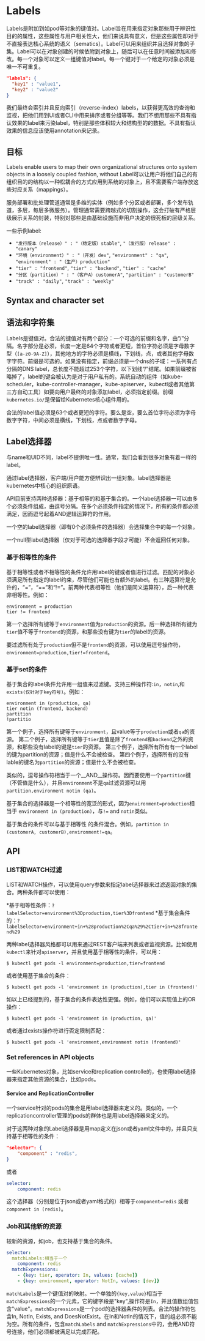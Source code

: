 ---
---

# Labels

Labels是附加到如pod等对象的键值对。Label旨在用来指定对象那些用于辨识性目的的属性，这些属性与用户相关性大，他们来说具有意义，但是这些属性却对于不直接表达核心系统的语义（sematics）。Label可以用来组织并且选择对象的子集。Label可以在对象创建的时候依附到对象上，随后可以在任意时间被添加和修改。每一个对象可以定义一组键值对label。每一个键对于一个给定的对象必须是唯一不可重复。

```json
"labels": {
  "key1" : "value1",
  "key2" : "value2"
}
```


我们最终会索引并且反向索引（reverse-index）labels，以获得更高效的查询和监视，把他们用到UI或者CLI中用来排序或者分组等等。我们不想用那些不具有指认效果的label来污染label，特别是那些体积较大和结构型的的数据。不具有指认效果的信息应该使用annotation来记录。

## 目标

Labels enable users to map their own organizational structures onto system objects in a loosely coupled fashion, without
Label可以让用户将他们自己的有组织目的的结构以一种松耦合的方式应用到系统的对象上，且不需要客户端存放这些对应关系（mappings）。

服务部署和批处理管道通常是多维的实体（例如多个分区或者部署，多个发布轨道，多层，每层多微服务）。管理通常需要跨越式的切割操作，这会打破有严格层级展示关系的封装，特别对那些是由基础设施而非用户决定的很死板的层级关系。

一些示例label:

   * `"发行版本（release）" : "（稳定版）stable"`, `"（发行版）release" : "canary"`
   * `"环境（environment）" : "（开发）dev"`, `"environment" : "qa"`, `"environment" : "（生产）production"`
   * `"tier" : "frontend"`, `"tier" : "backend"`, `"tier" : "cache"`
   * `"分区（partition）" : "（客户A）customerA"`, `"partition" : "customerB"`
   * `"track" : "daily"`, `"track" : "weekly"`


## Syntax and character set
## 语法和字符集


Labels是键值对。合法的键值对有两个部分：一个可选的前缀和名字，由“/”分隔。名字部分是必须，长度一定是64个字符或者更短，首位字符必须是字母数字型（`[a-z0-9A-Z]`），其他地方的字符必须是横线，下划线，点，或者其他字母数字字符。前缀是可选的。如果没有指定，前缀必须是一个dns的子域：一系列有点分隔的DNS label，总长度不能超过253个字符，以下划线“/”结尾。如果前缀被省略掉了，label的键会被认为是对于用户私有的。系统自动的组件（如kube-scheduler，kube-controller-manager，kube-apiserver，kubectl或者其他第三方自动工具）如要向用户最终的对象添加label，必须指定前缀。前缀`kubernetes.io/`是保留给Kubernetes核心组件用的。

合法的label值必须是63个或者更短的字符。要么是空，要么首位字符必须为字母数字字符，中间必须是横线，下划线，点或者数字字母。



## Label选择器

与name和UID不同，label不提供唯一性。通常，我们会看到很多对象有着一样的label。

通过label选择器，客户端/用户能方便辨识出一组对象。label选择器是kubernetes中核心的组织原语。

API目前支持两种选择器：基于相等的和基于集合的。一个label选择器一可以由多个必须条件组成，由逗号分隔。在多个必须条件指定的情况下，所有的条件都必须满足，因而逗号起着AND逻辑运算符的作用。

一个空的label选择器（即有0个必须条件的选择器）会选择集合中的每一个对象。

 一个null型label选择器（仅对于可选的选择器字段才可能）不会返回任何对象。


### 基于相等性的条件

基于相等性或者不相等性的条件允许用label的键或者值进行过滤。匹配的对象必须满足所有指定的label约束，尽管他们可能也有额外的label。有三种运算符是允许的，“=”，“==”和“!=”。前两种代表相等性（他们是同义运算符），后一种代表非相等性。例如：

```
environment = production
tier != frontend
```

第一个选择所有键等于`environment`值为`production`的资源。后一种选择所有键为`tier`值不等于`frontend`的资源，和那些没有键为`tier`的label的资源。

要过滤所有处于`production`但不是`frontend`的资源，可以使用逗号操作符，`environment=production,tier!=frontend`。


### 基于set的条件



基于集合的label条件允许用一组值来过滤键。支持三种操作符:`in`，`notin`,和`exists(仅针对于key符号)`。例如：

```
environment in (production, qa)
tier notin (frontend, backend)
partition
!partitio

```

第一个例子，选择所有键等于`environment`，且value等于`production`或者`qa`的资源。
第二个例子，选择所有键等于`tier`且值是除了`frontend`和`backend`之外的资源，和那些没有label的键是`tier`的资源。
第三个例子，选择所有所有有一个label的键为partition的资源；值是什么不会被检查。
第四个例子，选择所有的没有lable的键名为`partition`的资源；值是什么不会被检查。

类似的，逗号操作符相当于一个__AND__操作符。因而要使用一个`partition`键（不管值是什么），并且`environment`不是`qa`过滤资源可以用`partition,environment notin (qa)`。

基于集合的选择器是一个相等性的宽泛的形式，因为`environment=production`相当于 `environment in (production)`，与`!=` and `notin`类似。

基于集合的条件可以与基于相等性 的条件混合。例如，`partition in (customerA, customerB),environment!=qa`。


## API
### LIST和WATCH过滤

LIST和WATCH操作，可以使用query参数来指定label选择器来过滤返回对象的集合。两种条件都可以使用：

 *基于相等性条件：`?labelSelector=environment%3Dproduction,tier%3Dfrontend`
 *基于集合条件的：`?labelSelector=environment+in+%28production%2Cqa%29%2Ctier+in+%28frontend%29`


两种label选择器风格都可以用来通过REST客户端来列表或者监视资源。比如使用`kubectl`来针对`apiserver`，并且使用基于相等性的条件，可以用：


```console
$ kubectl get pods -l environment=production,tier=frontend
```

或者使用基于集合的条件：

```console
$ kubectl get pods -l 'environment in (production),tier in (frontend)'
```

如以上已经提到的，基于集合的条件表达性更强。例如，他们可以实现值上的OR操作：

```console
$ kubectl get pods -l 'environment in (production, qa)'
```

或者通过exists操作符进行否定限制匹配：

```console
$ kubectl get pods -l 'environment,environment notin (frontend)'
```

### Set references in API objects

一些Kubernetes对象，比如service和replication controlle的，也使用label选择器来指定其他资源的集合，比如pods。

#### Service and ReplicationController

一个service针对的pods的集合是用label选择器来定义的。类似的，一个replicationcontroller管理的pods的群体也是用label选择器来定义的。

对于这两种对象的Label选择器是用map定义在json或者yaml文件中的，并且只支持基于相等性的条件：



```json
"selector": {
    "component" : "redis",
}
```

或者

```yaml
selector:
    component: redis
```

这个选择器（分别是位于json或者yaml格式的）相等于`component=redis` 或者 `component in (redis)`。


### Job和其他新的资源


较新的资源，如job，也支持基于集合的条件。

```yaml
selector:
  matchLabels:相当于一个
    component: redis
  matchExpressions:
    - {key: tier, operator: In, values: [cache]}
    - {key: environment, operator: NotIn, values: [dev]}
```

`matchLabels`是一个键值对的映射。一个单独的`{key,value}`相当于`matchExpressions`的一个元素，它的键字段是"key",操作符是`In`，并且值数组值包含"value"。`matchExpressions`是一个pod的选择器条件的列表。合法的操作符包含In, NotIn, Exists, and DoesNotExist。在In和NotIn的情况下，值的组必须不能为空。所有的条件，包含`matchLabels` and `matchExpressions`中的，会用AND符号连接，他们必须都被满足以完成匹配。
